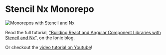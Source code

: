# Stencil Nx Monorepo

<img src="https://blog.ionicframework.com/wp-content/uploads/2022/03/stencilMR-feature-image.png" alt="Monorepos with Stencil and Nx" />

Read the full tutorial, ["Building React and Angular Component Libraries with Stencil and Nx"](https://ionicframework.com/blog/how-to-use-storybook-with-stencil/), on the Ionic blog. 

Or checkout the [video tutorial on Youtube](https://www.youtube.com/watch?v=p9NaM4_CdmQ)!
